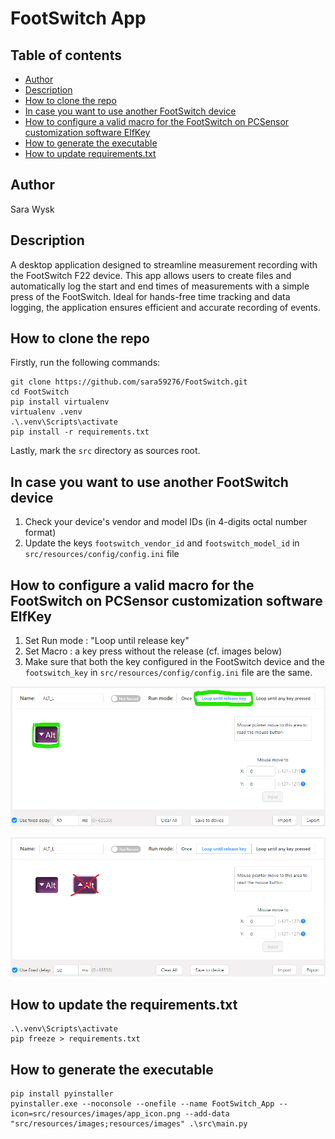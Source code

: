 # FootSwitch App

## Table of contents

- [Author](#author)
- [Description](#description)
- [How to clone the repo](#how-to-clone-the-repo)
- [In case you want to use another FootSwitch device](#in-case-you-want-to-use-another-footswitch-device)
- [How to configure a valid macro for the FootSwitch on PCSensor customization software ElfKey](#how-to-configure-a-valid-macro-for-the-footswitch-on-pcsensor-customization-software-elfkey)
- [How to generate the executable](#how-to-generate-the-executable)
- [How to update requirements.txt](#how-to-update-requirementstxt)

## Author

Sara Wysk

## Description

A desktop application designed to streamline measurement recording with the FootSwitch F22 device. 
This app allows users to create files and automatically log the start and end times of measurements 
with a simple press of the FootSwitch. Ideal for hands-free time tracking and data logging, the 
application ensures efficient and accurate recording of events.

## How to clone the repo

Firstly, run the following commands:
```
git clone https://github.com/sara59276/FootSwitch.git
cd FootSwitch
pip install virtualenv
virtualenv .venv
.\.venv\Scripts\activate
pip install -r requirements.txt
```
Lastly, mark the `src` directory as sources root.

## In case you want to use another FootSwitch device

1. Check your device's vendor and model IDs (in 4-digits octal number format)
2. Update the keys `footswitch_vendor_id` and `footswitch_model_id` in `src/resources/config/config.ini` file  

## How to configure a valid macro for the FootSwitch on PCSensor customization software ElfKey

1. Set Run mode : "Loop until release key"
2. Set Macro : a key press without the release (cf. images below)
3. Make sure that both the key configured in the FootSwitch device and the `footswitch_key` 
in `src/resources/config/config.ini` file are the same.

![plot](./img/FootSwitch_Macro_YES.png)

![plot](./img/FootSwitch_Macro_NO.png)

## How to update the requirements.txt
```
.\.venv\Scripts\activate
pip freeze > requirements.txt
```
## How to generate the executable
```
pip install pyinstaller
pyinstaller.exe --noconsole --onefile --name FootSwitch_App --icon=src/resources/images/app_icon.png --add-data "src/resources/images;resources/images" .\src\main.py
```
